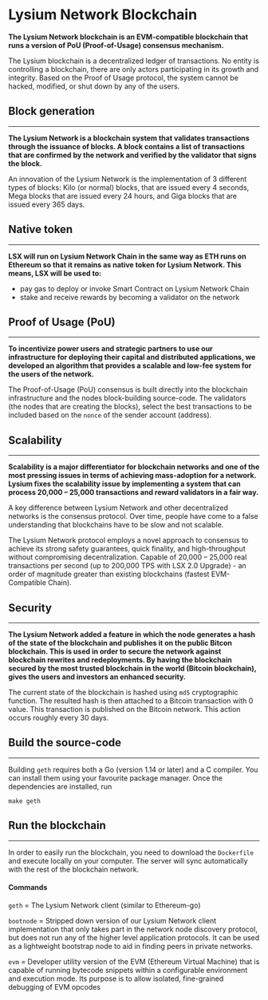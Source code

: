 # Lysium Network Blockchain


__The Lysium Network blockchain is an EVM-compatible blockchain that runs a version of PoU (Proof-of-Usage) consensus mechanism.__

The Lysium blockchain is a decentralized ledger of transactions. No entity is controlling a blockchain, there are only actors participating in its growth and integrity. Based on the Proof of Usage protocol, the system cannot be hacked, modified, or shut down by any of the users.

## Block generation
--- 

__The Lysium Network is a blockchain system that validates transactions through the issuance of blocks. A block contains a list of transactions that are confirmed by the network and verified by the validator that signs the block.__

An innovation of the Lysium Network is the implementation of 3 different types of blocks: Kilo (or normal) blocks, that are issued every 4 seconds, Mega blocks that are issued every 24 hours, and Giga blocks that are issued every 365 days.

## Native token
---
__LSX will run on Lysium Network Chain in the same way as ETH runs on Ethereum so that it remains as native token for Lysium Network. This means, LSX will be used to:__

- pay gas to deploy or invoke Smart Contract on Lysium Network Chain
- stake and receive rewards by becoming a validator on the network

## Proof of Usage (PoU)
---

__To incentivize power users and strategic partners to use our infrastructure for deploying their capital and distributed applications, we developed an algorithm that provides a scalable and low-fee system for the users of the network.__

The Proof-of-Usage (PoU) consensus is built directly into the blockchain infrastructure and the nodes block-building source-code. The validators (the nodes that are creating the blocks), select the best transactions to be included based on the `nonce` of the sender account (address).

## Scalability
---

__Scalability is a major differentiator for blockchain networks and one of the most pressing issues in terms of achieving mass-adoption for a network. Lysium fixes the scalability issue by implementing a system that can process 20,000 – 25,000 transactions and reward validators in a fair way.__

A key difference between Lysium Network and other decentralized networks is the consensus protocol. Over time, people have come to a false understanding that blockchains have to be slow and not scalable.

The Lysium Network protocol employs a novel approach to consensus to achieve its strong safety guarantees, quick finality, and high-throughput without compromising decentralization. Capable of 20,000 – 25,000 real transactions per second (up to 200,000 TPS with LSX 2.0 Upgrade) - an order of magnitude greater than existing blockchains (fastest EVM-Compatible Chain).

## Security
---

__The Lysium Network added a feature in which the node generates a hash of the state of the blockchain and publishes it on the public Bitcon blockchain. This is used in order to secure the network against blockchain rewrites and redeployments. By having the blockchain secured by the most trusted blockchain in the world (Bitcoin blockchain), gives the users and investors an enhanced security.__

The current state of the blockchain is hashed using `md5` cryptographic function. The resulted hash is then attached to a Bitcoin transaction with 0 value. This transaction is published on the Bitcoin network. This action occurs roughly every 30 days.

## Build the source-code
---

Building `geth` requires both a Go (version 1.14 or later) and a C compiler. You can install them using your favourite package manager. Once the dependencies are installed, run

`make geth`

## Run the blockchain
--- 

In order to easily run the blockchain, you need to download the `Dockerfile` and execute locally on your computer.
The server will sync automatically with the rest of the blockchain network.

#### Commands

`geth` = The Lysium Network client (similar to Ethereum-go)

`bootnode` = Stripped down version of our Lysium Network client implementation that only takes part in the network node discovery protocol, but does not run any of the higher level application protocols. It can be used as a lightweight bootstrap node to aid in finding peers in private networks.

`evm` = Developer utility version of the EVM (Ethereum Virtual Machine) that is capable of running bytecode snippets within a configurable environment and execution mode. Its purpose is to allow isolated, fine-grained debugging of EVM opcodes



